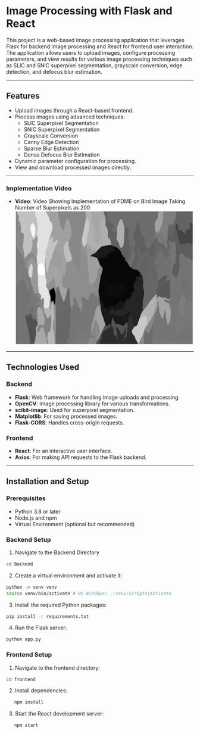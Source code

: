 # Image Processing with Flask and React

This project is a web-based image processing application that leverages Flask for backend image processing and React for frontend user interaction. The application allows users to upload images, configure processing parameters, and view results for various image processing techniques such as SLIC and SNIC superpixel segmentation, grayscale conversion, edge detection, and defocus blur estimation.

---

## Features

- Upload images through a React-based frontend.
- Process images using advanced techniques:
  - SLIC Superpixel Segmentation
  - SNIC Superpixel Segmentation
  - Grayscale Conversion
  - Canny Edge Detection
  - Sparse Blur Estimation
  - Dense Defocus Blur Estimation
- Dynamic parameter configuration for processing.
- View and download processed images directly.

---
### Implementation Video

- **Video**: Video Showing Implementation of FDME on Bird Image Taking Number of Superpixels as 200
[![Watch the video](https://github.com/whitewhistle/FDME/blob/main/Screenshot%202024-12-03%20122344.png)](https://github.com/Aditya-Kora/FDME/blob/main/GUI%20Implementation.mp4)

---
## Technologies Used

### Backend

- **Flask**: Web framework for handling image uploads and processing.
- **OpenCV**: Image processing library for various transformations.
- **scikit-image**: Used for superpixel segmentation.
- **Matplotlib**: For saving processed images.
- **Flask-CORS**: Handles cross-origin requests.

### Frontend

- **React**: For an interactive user interface.
- **Axios**: For making API requests to the Flask backend.

---

## Installation and Setup

### Prerequisites

- Python 3.8 or later
- Node.js and npm
- Virtual Environment (optional but recommended)

### Backend Setup

1. Navigate to the Backend Directory

```bash
cd Backend
```

2. Create a virtual environment and activate it:

```bash
python -m venv venv
source venv/bin/activate # On Windows: .\venv\Scripts\Activate
```

3. Install the required Python packages:

```bash
pip install -r requirements.txt
```

4. Run the Flask server:

```bash
python app.py
```

### Frontend Setup

1. Navigate to the frontend directory:

```bash
cd frontend
```

2. Install dependencies:

```bash
   npm install
```

3. Start the React development server:

```bash
   npm start
```

